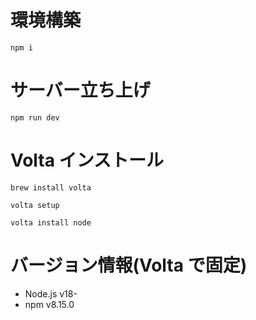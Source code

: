 # 環境構築

```
npm i
```

# サーバー立ち上げ

```
npm run dev
```

# Volta インストール

```
brew install volta
```

```
volta setup
```

```
volta install node
```

# バージョン情報(Volta で固定)

- Node.js v18-
- npm v8.15.0

